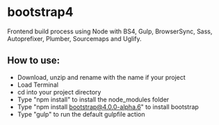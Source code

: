 # bootstrap4
Frontend build process using Node with BS4, Gulp, BrowserSync, Sass, Autoprefixer, Plumber, Sourcemaps and Uglify.

## How to use:
* Download, unzip and rename with the name if your project
* Load Terminal
* cd into your project directory
* Type "npm install" to install the node_modules folder
* Type "npm install bootstrap@4.0.0-alpha.6" to install bootstrap
* Type "gulp" to run the default gulpfile action